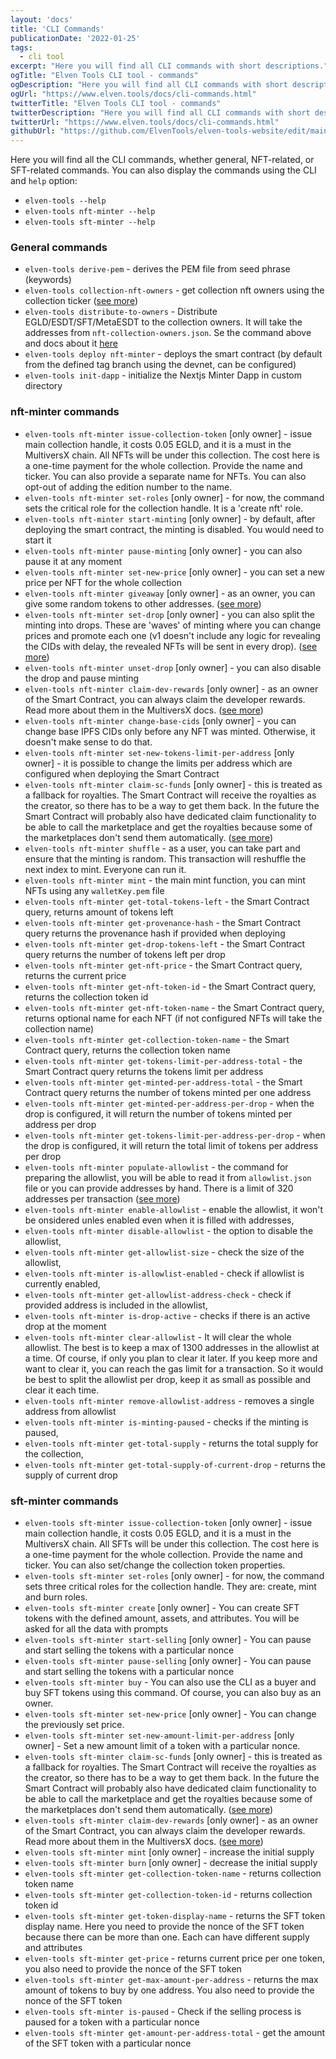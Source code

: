 ```yaml
---
layout: 'docs'
title: 'CLI Commands'
publicationDate: '2022-01-25'
tags:
  - cli tool
excerpt: "Here you will find all CLI commands with short descriptions."
ogTitle: "Elven Tools CLI tool - commands"
ogDescription: "Here you will find all CLI commands with short descriptions."
ogUrl: "https://www.elven.tools/docs/cli-commands.html"
twitterTitle: "Elven Tools CLI tool - commands"
twitterDescription: "Here you will find all CLI commands with short descriptions."
twitterUrl: "https://www.elven.tools/docs/cli-commands.html"
githubUrl: "https://github.com/ElvenTools/elven-tools-website/edit/main/src/docs/cli-commands.md"
---
```


Here you will find all the CLI commands, whether general, NFT-related, or SFT-related commands. You can also display the commands using the CLI and `help` option:
- `elven-tools --help`
- `elven-tools nft-minter --help`
- `elven-tools sft-minter --help`

### General commands

- `elven-tools derive-pem` - derives the PEM file from seed phrase (keywords)
- `elven-tools collection-nft-owners` - get collection nft owners using the collection ticker ([see more](/docs/recipes.html#how-to-get-owners-addresses-using-the-collection-ticker))
- `elven-tools distribute-to-owners` - Distribute EGLD/ESDT/SFT/MetaESDT to the collection owners. It will take the addresses from `nft-collection-owners.json`. Se the command above and docs about it [here](/docs/recipes.html#how-to-distribute-tokens-to-nft-owners)
- `elven-tools deploy nft-minter` - deploys the smart contract (by default from the defined tag branch using the devnet, can be configured)
- `elven-tools init-dapp` - initialize the Nextjs Minter Dapp in custom directory

### nft-minter commands

- `elven-tools nft-minter issue-collection-token` [only owner] - issue main collection handle, it costs 0.05 EGLD, and it is a must in the MultiversX chain. All NFTs will be under this collection. The cost here is a one-time payment for the whole collection. Provide the name and ticker. You can also provide a separate name for NFTs. You can also opt-out of adding the edition number to the name.
- `elven-tools nft-minter set-roles` [only owner] - for now, the command sets the critical role for the collection handle. It is a 'create nft' role.
- `elven-tools nft-minter start-minting` [only owner] - by default, after deploying the smart contract, the minting is disabled. You would need to start it
- `elven-tools nft-minter pause-minting` [only owner] - you can also pause it at any moment
- `elven-tools nft-minter set-new-price` [only owner] - you can set a new price per NFT for the whole collection
- `elven-tools nft-minter giveaway` [only owner] - as an owner, you can give some random tokens to other addresses. ([see more](/docs/recipes.html#how-to-use-the-giveaway))
- `elven-tools nft-minter set-drop` [only owner] - you can also split the minting into drops. These are 'waves' of minting where you can change prices and promote each one (v1 doesn't include any logic for revealing the CIDs with delay, the revealed NFTs will be sent in every drop). ([see more](/docs/recipes.html#how-to-use-drops))
- `elven-tools nft-minter unset-drop` [only owner] - you can also disable the drop and pause minting
- `elven-tools nft-minter claim-dev-rewards` [only owner] - as an owner of the Smart Contract, you can always claim the developer rewards. Read more about them in the MultiversX docs. ([see more](/docs/recipes.html#how-to-claim-dev-rewards))
- `elven-tools nft-minter change-base-cids` [only owner] - you can change base IPFS CIDs only before any NFT was minted. Otherwise, it doesn't make sense to do that.
- `elven-tools nft-minter set-new-tokens-limit-per-address` [only owner] - it is possible to change the limits per address which are configured when deploying the Smart Contract
- `elven-tools nft-minter claim-sc-funds` [only owner] - this is treated as a fallback for royalties. The Smart Contract will receive the royalties as the creator, so there has to be a way to get them back. In the future the Smart Contract will probably also have dedicated claim functionality to be able to call the marketplace and get the royalties because some of the marketplaces don't send them automatically. ([see more](/docs/recipes.html#how-to-claim-royalties-and-other-funds))
- `elven-tools nft-minter shuffle` - as a user, you can take part and ensure that the minting is random. This transaction will reshuffle the next index to mint. Everyone can run it.
- `elven-tools nft-minter mint` - the main mint function, you can mint NFTs using any `walletKey.pem` file
- `elven-tools nft-minter get-total-tokens-left` - the Smart Contract query, returns amount of tokens left
- `elven-tools nft-minter get-provenance-hash` - the Smart Contract query returns the provenance hash if provided when deploying
- `elven-tools nft-minter get-drop-tokens-left` - the Smart Contract query returns the number of tokens left per drop
- `elven-tools nft-minter get-nft-price` - the Smart Contract query, returns the current price
- `elven-tools nft-minter get-nft-token-id` - the Smart Contract query, returns the collection token id
- `elven-tools nft-minter get-nft-token-name` - the Smart Contract query, returns optional name for each NFT (if not configured NFTs will take the collection name)
- `elven-tools nft-minter get-collection-token-name` - the Smart Contract query, returns the collection token name
- `elven-tools nft-minter get-tokens-limit-per-address-total` - the Smart Contract query returns the tokens limit per address
- `elven-tools nft-minter get-minted-per-address-total` - the Smart Contract query returns the number of tokens minted per one address
- `elven-tools nft-minter get-minted-per-address-per-drop` - when the drop is configured, it will return the number of tokens minted per address per drop
- `elven-tools nft-minter get-tokens-limit-per-address-per-drop` - when the drop is configured, it will return the total limit of tokens per address per drop
- `elven-tools nft-minter populate-allowlist` - the command for preparing the allowlist, you will be able to read it from `allowlist.json` file or you can provide addresses by hand. There is a limit of 320 addresses per transaction ([see more](/docs/recipes.html#how-to-use-allowlist))
- `elven-tools nft-minter enable-allowlist` - enable the allowlist, it won't be onsidered unles enabled even when it is filled with addresses,
- `elven-tools nft-minter disable-allowlist` - the option to disable the allowlist,
- `elven-tools nft-minter get-allowlist-size` - check the size of the allowlist,
- `elven-tools nft-minter is-allowlist-enabled` - check if allowlist is currently enabled,
- `elven-tools nft-minter get-allowlist-address-check` - check if provided address is included in the allowlist,
- `elven-tools nft-minter is-drop-active` - checks if there is an active drop at the moment
- `elven-tools nft-minter clear-allowlist` - It will clear the whole allowlist. The best is to keep a max of 1300 addresses in the allowlist at a time. Of course, if only you plan to clear it later. If you keep more and want to clear it, you can reach the gas limit for a transaction. So it would be best to split the allowlist per drop, keep it as small as possible and clear it each time.
- `elven-tools nft-minter remove-allowlist-address` - removes a single address from allowlist
- `elven-tools nft-minter is-minting-paused` - checks if the minting is paused,
- `elven-tools nft-minter get-total-supply` - returns the total supply for the collection,
- `elven-tools nft-minter get-total-supply-of-current-drop` - returns the supply of current drop

### sft-minter commands

- `elven-tools sft-minter issue-collection-token` [only owner] - issue main collection handle, it costs 0.05 EGLD, and it is a must in the MultiversX chain. All SFTs will be under this collection. The cost here is a one-time payment for the whole collection. Provide the name and ticker. You can also set/change the collection token properties.
- `elven-tools sft-minter set-roles` [only owner] - for now, the command sets three critical roles for the collection handle. They are: create, mint and burn roles. 
- `elven-tools sft-minter create` [only owner] - You can create SFT tokens with the defined amount, assets, and attributes. You will be asked for all the data with prompts
- `elven-tools sft-minter start-selling` [only owner] - You can pause and start selling the tokens with a particular nonce
- `elven-tools sft-minter pause-selling` [only owner] - You can pause and start selling the tokens with a particular nonce
- `elven-tools sft-minter buy` - You can also use the CLI as a buyer and buy SFT tokens using this command. Of course, you can also buy as an owner.
- `elven-tools sft-minter set-new-price` [only owner] - You can change the previously set price.
- `elven-tools sft-minter set-new-amount-limit-per-address` [only owner] - Set a new amount limit of a token with a particular nonce.
- `elven-tools sft-minter claim-sc-funds` [only owner] - this is treated as a fallback for royalties. The Smart Contract will receive the royalties as the creator, so there has to be a way to get them back. In the future the Smart Contract will probably also have dedicated claim functionality to be able to call the marketplace and get the royalties because some of the marketplaces don't send them automatically. ([see more](/docs/recipes.html#how-to-claim-royalties-and-other-funds))
- `elven-tools sft-minter claim-dev-rewards` [only owner] - as an owner of the Smart Contract, you can always claim the developer rewards. Read more about them in the MultiversX docs. ([see more](/docs/recipes.html#how-to-claim-dev-rewards))
- `elven-tools sft-minter mint` [only owner] - increase the initial supply
- `elven-tools sft-minter burn` [only owner] - decrease the initial supply
- `elven-tools sft-minter get-collection-token-name` - returns collection token name
- `elven-tools sft-minter get-collection-token-id` - returns collection token id
- `elven-tools sft-minter get-token-display-name` - returns the SFT token display name. Here you need to provide the nonce of the SFT token because there can be more than one. Each can have different supply and attributes
- `elven-tools sft-minter get-price` - returns current price per one token, you also need to provide the nonce of the SFT token
- `elven-tools sft-minter get-max-amount-per-address` - returns the max amount of tokens to buy by one address. You also need to provide the nonce of the SFT token
- `elven-tools sft-minter is-paused` - Check if the selling process is paused for a token with a particular nonce
- `elven-tools sft-minter get-amount-per-address-total` - get the amount of the SFT token with a particular nonce
